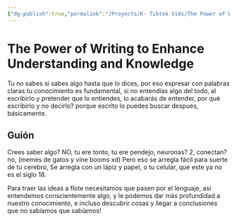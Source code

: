 ```yaml
---
{"dg-publish":true,"permalink":"/Proyects/K- Tiktok Vids/The Power of Writing to Enhance Understanding and Knowledge/","title":"Why You Should Write","created":"Wednesday, 2023-09-06, 3:19:22 pm","updated":"Monday, 2023-12-04, 7:19:55 pm"}
---
```



# The Power of Writing to Enhance Understanding and Knowledge

Tu no sabes si sabes algo hasta que lo dices, por eso expresar con palabras claras tu conocimiento es fundamental, si no entendías algo del todo, al escribirlo y pretender que lo entiendes, lo acabarás de entender, por qué escribirlo y no decirlo? porque escrito lo puedes buscar después, básicamente.

## Guión

Crees saber algo? NO, tu ere tonto, tu ere pendejo, neuronas? 2, conectan? no, (memes de gatos y vine booms xd) Pero eso se arregla fácil para suerte de tu cerebro, Se arregla con un lápiz y papel, o tu celular, que este ya no es el siglo 18.

Para traer las ideas a flote necesitamos que pasen por el lenguaje, así entendemos conscientemente algo, y le podemos dar más profundidad a nuestro conocimiento, e incluso descubrir cosas y llegar a conclusiones que no sabíamos que sabíamos!
